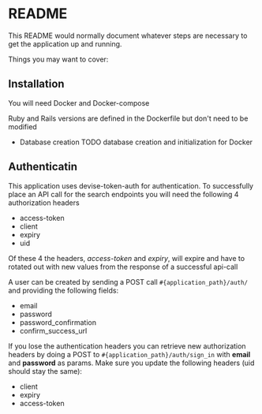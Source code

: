 # README

This README would normally document whatever steps are necessary to get the
application up and running.

Things you may want to cover:

## Installation
You will need Docker and Docker-compose

Ruby and Rails versions are defined in the Dockerfile but don't need to be modified

* Database creation
TODO database creation and initialization for Docker

## Authenticatin

This application uses devise-token-auth for authentication.
To successfully place an API call for the search endpoints you will need the following 4 authorization headers
- access-token
- client
- expiry
- uid

Of these 4 the headers, *access-token* and *expiry*, will expire and have to rotated out with new values from the response of a successful api-call

A user can be created by sending a POST call `#{application_path}/auth/` and providing the following fields:
- email
- password
- password_confirmation
- confirm_success_url

If you lose the authentication headers you can retrieve new authorization headers by doing a POST to `#{application_path}/auth/sign_in` with **email** and **password** as params. Make sure you update the following headers (uid should stay the same):
- client
- expiry
- access-token